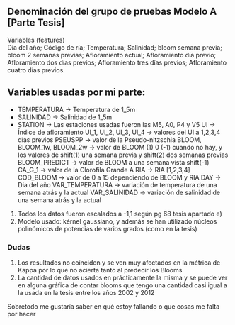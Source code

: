 ## Denominación  del grupo de pruebas Modelo A [Parte Tesis]
Variables (features)  
Día del año; Código de ría; Temperatura; Salinidad; bloom semana previa; 
bloom 2 semanas previas; Afloramiento actual; Afloramiento día previo; 
Afloramiento dos días previos; Afloramiento tres días previos; 
Afloramiento cuatro días previos.  

## Variables usadas por mi parte:
- TEMPERATURA	-> Temperatura de 1_5m
- SALINIDAD	-> Salinidad de 1_5m
- STATION	-> Las estaciones usadas fueron las M5, A0, P4 y V5
UI	-> Índice de afloramiento
UI_1, UI_2, UI_3, UI_4 -> valores del UI a 1,2,3,4 días previos
PSEUSPP	-> valor de la Pseudo-nitzschia
BLOOM, BLOOM_1w, BLOOM_2w	-> valor de BLOOM (1) 0 (-1) cuando no hay, y los valores de shift(1) una semana previa y shift(2) dos semanas previas 
BLOOM_PREDICT	-> valor de BLOOM a una semana vista shift(-1)
CA_G_1	-> valor de la Clorofila Grande A 
RIA	 -> RIA [1,2,3,4]
COD_BLOOM -> valor de 0 a 15 dependiendo de BLOOM y RIA 
DAY	 -> Dia del año
VAR_TEMPERATURA	-> variación de temperatura de una semana atrás y la actual
VAR_SALINIDAD	-> variación de salinidad de una semana atrás y la actual


1. Todos los datos fueron escalados a -1,1 según pg 68 tesis apartado e)
2. Modelo usado: kérnel gaussiano, y además se han utilizado núcleos polinómicos de potencias de varios grados (como en la tesis)


### Dudas 
1. Los resultados no coinciden y se ven muy afectados en la métrica de Kappa por lo que no acierta tanto al predecir los Blooms
2. La cantidad de datos usados en prácticamente la misma y se puede ver en alguna gráfica de contar blooms que tengo una cantidad casi igual a la usada en la tesis
   entre los años 2002 y 2012

Sobretodo me gustaría saber en qué estoy fallando o que cosas me falta por hacer
